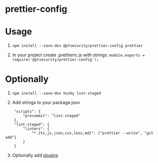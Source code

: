 # prettier-config

# Usage

1. `npm install --save-dev @ptsecurity/prettier-config prettier`

2. In your project create .prettierrc.js with strings:
`module.exports = require('@ptsecurity/prettier-config');`

# Optionally

1. `npm install --save-dev husky lint-staged`

2. Add strings to your package.json
```
    "scripts": {
        "precommit": "lint-staged"
    },
    "lint-staged": {
        "linters": {
            "*.{ts,js,json,css,less,md}": ["prettier --write", "git add"]
        }
    }
```

3. Optionally add [plugins](https://prettier.io/docs/en/related-projects.html)
